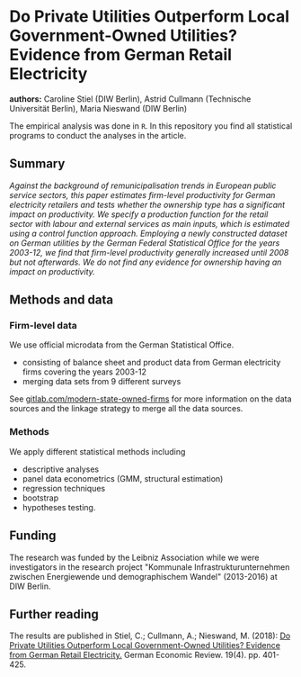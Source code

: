 # Do Private Utilities Outperform Local Government-Owned Utilities? Evidence from German Retail Electricity

**authors:** Caroline Stiel (DIW Berlin), Astrid Cullmann (Technische Universit&auml;t Berlin), Maria Nieswand (DIW Berlin)

The empirical analysis was done in `R`. In this repository you find all statistical programs to conduct the analyses in the article.

## Summary

_Against the background of remunicipalisation trends in European public service sectors, this paper estimates firm-level productivity for German electricity retailers and tests whether the ownership type has a significant impact on productivity. We specify a production function for the retail sector with labour and external services as main inputs, which is estimated using a control function approach. Employing a newly constructed dataset on German utilities by the German Federal Statistical Office for the years 2003-12, we find that firm-level productivity generally increased until 2008 but not afterwards. We do not find any evidence for ownership having an impact on productivity._

## Methods and data

### Firm-level data

 We use official microdata from the German Statistical Office.

- consisting of balance sheet and product data from German electricity firms covering the years 2003-12
- merging data sets from 9 different surveys

See [gitlab.com/modern-state-owned-firms](https://gitlab.com/modern-state-owned-firms) for more information on the data sources and the linkage strategy to merge all the data sources.

### Methods

We apply different statistical methods including 

- descriptive analyses
- panel data econometrics (GMM, structural estimation)
- regression techniques
- bootstrap
- hypotheses testing.

## Funding

The research was funded by the Leibniz Association while we were investigators in the research project "Kommunale Infrastrukturunternehmen zwischen Energiewende und demographischem Wandel" (2013-2016) at DIW Berlin. 


## Further reading

The results are published in Stiel, C.; Cullmann, A.; Nieswand, M. (2018): [Do Private Utilities Outperform Local Government-Owned Utilities? Evidence from German Retail Electricity.](https://doi.org/10.1111/geer.12134) German Economic Review. 19(4). pp. 401-425.

